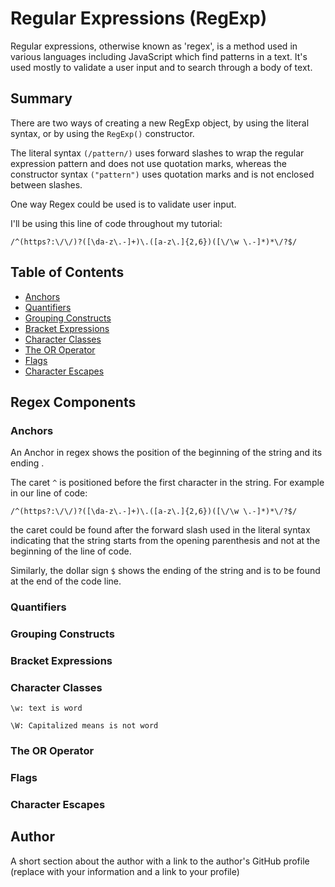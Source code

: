 # Regular Expressions (RegExp)

Regular expressions, otherwise known as 'regex', is a method used in various languages including JavaScript which find patterns in a text. It's used mostly to validate a user input and to search through a body of text.

## Summary

There are two ways of creating a new RegExp object, by using the literal syntax, or by using the `RegExp()` constructor.

The literal syntax `(/pattern/)` uses forward slashes to wrap the regular expression pattern and does not use quotation marks, whereas the constructor syntax `("pattern")` uses quotation marks and is not enclosed between slashes.

One way Regex could be used is to validate user input.

I'll be using this line of code throughout my tutorial:

```
/^(https?:\/\/)?([\da-z\.-]+)\.([a-z\.]{2,6})([\/\w \.-]*)*\/?$/
```

## Table of Contents

- [Anchors](#anchors)
- [Quantifiers](#quantifiers)
- [Grouping Constructs](#grouping-constructs)
- [Bracket Expressions](#bracket-expressions)
- [Character Classes](#character-classes)
- [The OR Operator](#the-or-operator)
- [Flags](#flags)
- [Character Escapes](#character-escapes)

## Regex Components

### Anchors

An Anchor in regex shows the position of the beginning of the string and its ending .

The caret `^` is positioned before the first character in the string. For example in our line of code:

```
/^(https?:\/\/)?([\da-z\.-]+)\.([a-z\.]{2,6})([\/\w \.-]*)*\/?$/
```

the caret could be found after the forward slash used in the literal syntax indicating that the string starts from the opening parenthesis and not at the beginning of the line of code.

Similarly, the dollar sign `$` shows the ending of the string and is to be found at the end of the code line.

### Quantifiers

### Grouping Constructs

### Bracket Expressions

### Character Classes

```
\w: text is word

\W: Capitalized means is not word
```

### The OR Operator

### Flags

### Character Escapes

## Author

A short section about the author with a link to the author's GitHub profile (replace with your information and a link to your profile)
